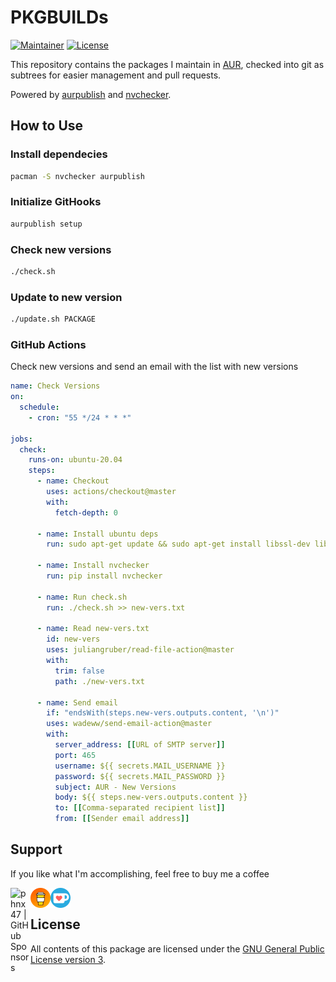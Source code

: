 [github]: https://github.com/sponsors/phnx47
[bmac]: https://www.buymeacoffee.com/phnx47
[ko-fi]: https://ko-fi.com/phnx47

# PKGBUILDs

[![Maintainer](https://img.shields.io/static/v1?style=flat-square&label=AUR&message=phnx47&color=blue)](https://aur.archlinux.org/account/phnx47)
[![License](https://img.shields.io/github/license/phnx47/PKGBUILDs?style=flat-square&label=License)](LICENSE)

This repository contains the packages I maintain in [AUR](https://aur.archlinux.org/packages/?K=phnx47&SeB=M), checked into git as subtrees for easier management and pull requests.

Powered by [aurpublish](https://github.com/eli-schwartz/aurpublish) and [nvchecker](https://github.com/lilydjwg/nvchecker).

## How to Use

### Install dependecies

```sh
pacman -S nvchecker aurpublish
```

### Initialize GitHooks

```sh
aurpublish setup
```

### Check new versions

```sh
./check.sh
```

### Update to new version

```sh
./update.sh PACKAGE
```

### GitHub Actions

Check new versions and send an email with the list with new versions

```yml
name: Check Versions
on:
  schedule:
    - cron: "55 */24 * * *"

jobs:
  check:
    runs-on: ubuntu-20.04
    steps:
      - name: Checkout
        uses: actions/checkout@master
        with:
          fetch-depth: 0

      - name: Install ubuntu deps
        run: sudo apt-get update && sudo apt-get install libssl-dev libcurl4-openssl-dev

      - name: Install nvchecker
        run: pip install nvchecker

      - name: Run check.sh
        run: ./check.sh >> new-vers.txt

      - name: Read new-vers.txt
        id: new-vers
        uses: juliangruber/read-file-action@master
        with:
          trim: false
          path: ./new-vers.txt

      - name: Send email
        if: "endsWith(steps.new-vers.outputs.content, '\n')"
        uses: wadeww/send-email-action@master
        with:
          server_address: [[URL of SMTP server]]
          port: 465
          username: ${{ secrets.MAIL_USERNAME }}
          password: ${{ secrets.MAIL_PASSWORD }}
          subject: AUR - New Versions
          body: ${{ steps.new-vers.outputs.content }}
          to: [[Comma-separated recipient list]]
          from: [[Sender email address]]
```

## Support

If you like what I'm accomplishing, feel free to buy me a coffee

[<img align="left" alt="phnx47 | GitHub Sponsors" width="32px" src="https://raw.githubusercontent.com/phnx47/files/master/button-sponsors/github0.svg" />][github]
[<img align="left" alt="phnx47 | Buy Me a Coffee" width="32px" src="https://raw.githubusercontent.com/phnx47/files/master/button-sponsors/bmac0.png" />][bmac]
[<img align="left" alt="phnx47 | Kofi" width="32px" src="https://raw.githubusercontent.com/phnx47/files/master/button-sponsors/kofi0.png" />][ko-fi]

&nbsp; 

## License

All contents of this package are licensed under the [GNU General Public License version 3](https://opensource.org/licenses/GPL-3.0).
